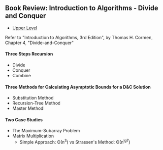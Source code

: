 ## Book Review: Introduction to Algorithms - Divide and Conquer

- [Upper Level](README.md)

Refer to "Introduction to Algorithms, 3rd Edition", by Thomas H. Cormen, Chapter 4, "Divide-and-Conquer"

#### Three Steps Recursion

- Divide
- Conquer
- Combine

#### Three Methods for Calculating Asymptotic Bounds for a D&C Solution

- Substitution Method
- Recursion-Tree Method
- Master Method

#### Two Case Studies

- The Maximum-Subarray Problem
- Matrix Multiplication
  - Simple Approach: Θ(n<sup>3</sup>) vs Strassen's Method: Θ(n<sup>lg7</sup>)